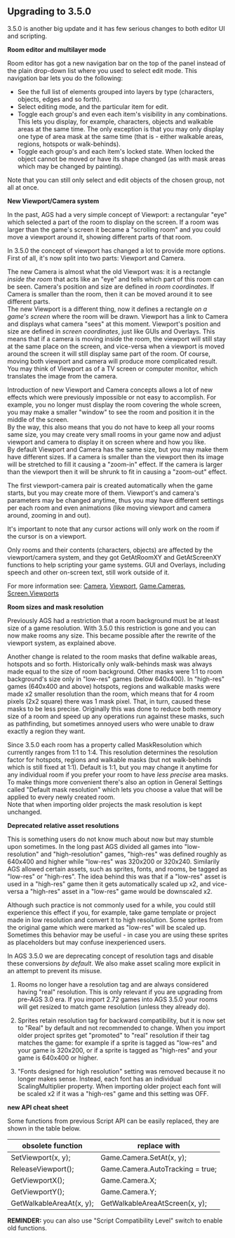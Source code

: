 ## Upgrading to 3.5.0

3.5.0 is another big update and it has few serious changes to both editor UI and scripting.

**Room editor and multilayer mode**

Room editor has got a new navigation bar on the top of the panel instead of the plain drop-down list where you used to select edit mode. This navigation bar lets you do the following:

* See the full list of elements grouped into layers by type (characters, objects, edges and so forth).
* Select editing mode, and the particular item for edit.
* Toggle each group's and even each item's visibility in any combinations. This lets you display, for example, characters, objects and walkable areas at the same time. The only exception is that you may only display one type of area mask at the same time (that is - either walkable areas, regions, hotspots or walk-behinds).
* Toggle each group's and each item's locked state. When locked the object cannot be moved or have its shape changed (as with mask areas which may be changed by painting).

Note that you can still only select and edit objects of the chosen group, not all at once.

**New Viewport/Camera system**

In the past, AGS had a very simple concept of Viewport: a rectangular "eye" which selected a part of the room to display on the screen. If a room was larger than the game's screen it became a "scrolling room" and you could move a viewport around it, showing different parts of that room.

In 3.5.0 the concept of viewport has changed a lot to provide more options. First of all, it's now split into two parts: Viewport and Camera.

The new Camera is almost what the old Viewport was: it is a rectangle *inside the room* that acts like an "eye" and tells which part of this room can be seen. Camera's position and size are defined in *room coordinates*. If Camera is smaller than the room, then it can be moved around it to see different parts.<br>
The new Viewport is a different thing, now it defines a rectangle *on a game's screen* where the room will be drawn. Viewport has a link to Camera and displays what camera "sees" at this moment. Viewport's position and size are defined in *screen coordinates*, just like GUIs and Overlays. This means that if a camera is moving inside the room, the viewport will still stay at the same place on the screen, and vice-versa when a viewport is moved around the screen it will still display same part of the room. Of course, moving both viewport and camera will produce more complicated result.<br>
You may think of Viewport as of a TV screen or computer monitor, which translates the image from the camera.

Introduction of new Viewport and Camera concepts allows a lot of new effects which were previously impossible or not easy to accomplish. For example, you no longer must display the room covering the whole screen, you may make a smaller "window" to see the room and position it in the middle of the screen.<br>
By the way, this also means that you do not have to keep all your rooms same size, you may create very small rooms in your game now and adjust viewport and camera to display it on screen where and how you like.<br>
By default Viewport and Camera has the same size, but you may make them have different sizes. If a camera is smaller than the viewport then its image will be stretched to fill it causing a "zoom-in" effect. If the camera is larger than the viewport then it will be shrunk to fit in causing a "zoom-out" effect.

The first viewport-camera pair is created automatically when the game starts, but you may create more of them. Viewport's and camera's parameters may be changed anytime, thus you may have different settings per each room and even animations (like moving viewport and camera around, zooming in and out).

It's important to note that any cursor actions will only work on the room if the cursor is on a viewport.

Only rooms and their contents (characters, objects) are affected by the viewport/camera system, and they got GetAtRoomXY and GetAtScreenXY functions to help scripting your game systems. GUI and Overlays, including speech and other on-screen text, still work outside of it.

For more information see: [Camera](Camera), [Viewport](Viewport), [Game.Cameras](Game#cameras), [Screen.Viewports](Screen#viewports)

**Room sizes and mask resolution**

Previously AGS had a restriction that a room background must be at least size of a game resolution. With 3.5.0 this restriction is gone and you can now make rooms any size. This became possible after the rewrite of the viewport system, as explained above.

Another change is related to the room masks that define walkable areas, hotspots and so forth. Historically only walk-behinds mask was always made equal to the size of room background. Other masks were 1:1 to room background's size only in "low-res" games (below 640x400). In "high-res" games (640x400 and above) hotspots, regions and walkable masks were made x2 smaller resolution than the room, which means that for 4 room pixels (2x2 square) there was 1 mask pixel. That, in turn, caused these masks to be less precise. Originally this was done to reduce both memory size of a room and speed up any operations run against these masks, such as pathfinding, but sometimes annoyed users who were unable to draw exactly a region they want.

Since 3.5.0 each room has a property called MaskResolution which currently ranges from 1:1 to 1:4. This resolution determines the resolution factor for hotspots, regions and walkable masks (but not walk-behinds which is still fixed at 1:1). Default is 1:1, but you may change it anytime for any individual room if you prefer your room to have *less precise* area masks.<br>
To make things more convenient there's also an option in General Settings called "Default mask resolution" which lets you choose a value that will be applied to every newly created room.<br>
Note that when importing older projects the mask resolution is kept unchanged.

**Deprecated relative asset resolutions**

This is something users do not know much about now but may stumble upon sometimes. In the long past AGS divided all games into "low-resolution" and "high-resolution" games, "high-res" was defined roughly as 640x400 and higher while "low-res" was 320x200 or 320x240. Similarily AGS allowed certain assets, such as sprites, fonts, and rooms, be tagged as "low-res" or "high-res". The idea behind this was that if a "low-res" asset is used in a "high-res" game then it gets automatically scaled up x2, and vice-versa a "high-res" asset in a "low-res" game would be downscaled x2.

Although such practice is not commonly used for a while, you could still experience this effect if you, for example, take game template or project made in low resolution and convert it to high resolution. Some sprites from the original game which were marked as "low-res" will be scaled up. Sometimes this behavior may be useful - in case you are using these sprites as placeholders but may confuse inexperienced users.

In AGS 3.5.0 we are deprecating concept of resolution tags and disable these conversions *by default*. We also make asset scaling more explicit in an attempt to prevent its misuse.

1. Rooms no longer have a resolution tag and are always considered having "real" resolution. This is only relevant if you are upgrading from pre-AGS 3.0 era. If you import 2.72 games into AGS 3.5.0 your rooms will get resized to match game resolution (unless they already do).

2. Sprites retain resolution tag for backward compatibility, but it is now set to "Real" by default and not recommended to change. When you import older project sprites get "promoted" to "real" resolution if their tag matches the game: for example if a sprite is tagged as "low-res" and your game is 320x200, or if a sprite is tagged as "high-res" and your game is 640x400 or higher.

3. "Fonts designed for high resolution" setting was removed because it no longer makes sense. Instead, each font has an individual ScalingMultiplier property. When importing older project each font will be scaled x2 if it was a "high-res" game and this setting was OFF.

**new API cheat sheet**

Some functions from previous Script API can be easily replaced, they are shown in the table below.

obsolete function | replace with
-- | --
SetViewport(x, y); | Game.Camera.SetAt(x, y);
ReleaseViewport(); | Game.Camera.AutoTracking = true;
GetViewportX(); | Game.Camera.X;
GetViewportY(); | Game.Camera.Y;
GetWalkableAreaAt(x, y); | GetWalkableAreaAtScreen(x, y);

**REMINDER:** you can also use "Script Compatibility Level" switch to enable old functions.